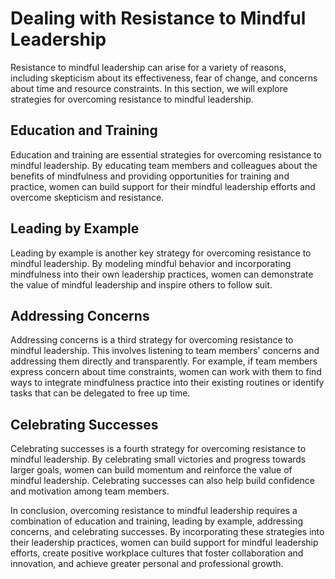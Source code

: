 Dealing with Resistance to Mindful Leadership
==================================================================================================

Resistance to mindful leadership can arise for a variety of reasons, including skepticism about its effectiveness, fear of change, and concerns about time and resource constraints. In this section, we will explore strategies for overcoming resistance to mindful leadership.

Education and Training
----------------------

Education and training are essential strategies for overcoming resistance to mindful leadership. By educating team members and colleagues about the benefits of mindfulness and providing opportunities for training and practice, women can build support for their mindful leadership efforts and overcome skepticism and resistance.

Leading by Example
------------------

Leading by example is another key strategy for overcoming resistance to mindful leadership. By modeling mindful behavior and incorporating mindfulness into their own leadership practices, women can demonstrate the value of mindful leadership and inspire others to follow suit.

Addressing Concerns
-------------------

Addressing concerns is a third strategy for overcoming resistance to mindful leadership. This involves listening to team members' concerns and addressing them directly and transparently. For example, if team members express concern about time constraints, women can work with them to find ways to integrate mindfulness practice into their existing routines or identify tasks that can be delegated to free up time.

Celebrating Successes
---------------------

Celebrating successes is a fourth strategy for overcoming resistance to mindful leadership. By celebrating small victories and progress towards larger goals, women can build momentum and reinforce the value of mindful leadership. Celebrating successes can also help build confidence and motivation among team members.

In conclusion, overcoming resistance to mindful leadership requires a combination of education and training, leading by example, addressing concerns, and celebrating successes. By incorporating these strategies into their leadership practices, women can build support for mindful leadership efforts, create positive workplace cultures that foster collaboration and innovation, and achieve greater personal and professional growth.
